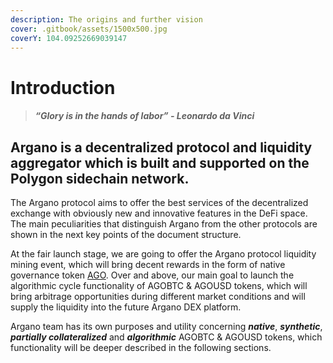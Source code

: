 ```yaml
---
description: The origins and further vision
cover: .gitbook/assets/1500x500.jpg
coverY: 104.09252669039147
---
```


# Introduction

> #### _**“Glory is in the hands of labor” - Leonardo da Vinci**_

## Argano is a decentralized protocol and liquidity aggregator which is built and supported on the Polygon sidechain network.

The Argano protocol aims to offer the best services of the decentralized exchange with obviously new and innovative features in the DeFi space. The main peculiarities that distinguish Argano from the other protocols are shown in the next key points of the document structure.

At the fair launch stage, we are going to offer the Argano protocol liquidity mining event, which will bring decent rewards in the form of native governance token [AGO](ago-governance-token.md). Over and above, our main goal to launch the algorithmic cycle functionality of AGOBTC & AGOUSD tokens, which will bring arbitrage opportunities during different market conditions and will supply the liquidity into the future Argano DEX platform.&#x20;

Argano team has its own purposes and utility concerning _**native**_, _**synthetic**_, _**partially collateralized**_ and _**algorithmic**_ AGOBTC & AGOUSD tokens, which functionality will be deeper described in the following sections.
